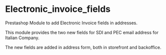 # Electronic_invoice_fields

Prestashop Module to add Electronic Invoice fields in addresses.

This module provides the two new fields for SDI and PEC email address for Italian Company.

The new fields are added in address form, both in storefront and backoffice.
